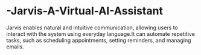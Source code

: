 # -Jarvis-A-Virtual-AI-Assistant
Jarvis enables natural and intuitive communication, allowing users to interact with the system using everyday language.It can automate repetitive tasks, such as scheduling appointments, setting reminders, and managing emails. 
